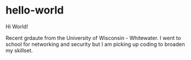 # hello-world

Hi World!

Recent grdaute from the University of Wisconsin - Whitewater. I went to school for networking and security but I am picking up coding to broaden my skillset.
